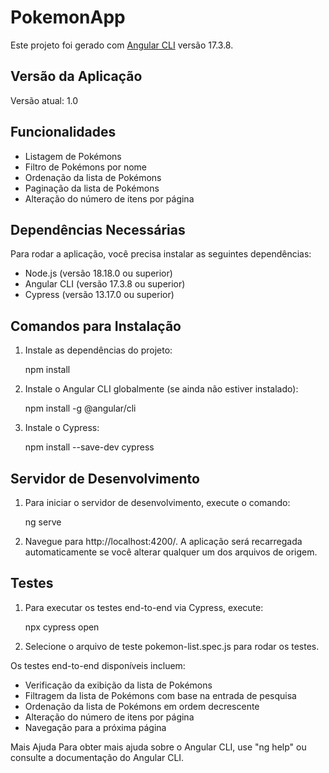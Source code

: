 # PokemonApp

Este projeto foi gerado com [Angular CLI](https://github.com/angular/angular-cli) versão 17.3.8.

## Versão da Aplicação

Versão atual: 1.0

## Funcionalidades

- Listagem de Pokémons
- Filtro de Pokémons por nome
- Ordenação da lista de Pokémons
- Paginação da lista de Pokémons
- Alteração do número de itens por página

## Dependências Necessárias

Para rodar a aplicação, você precisa instalar as seguintes dependências:

- Node.js (versão 18.18.0 ou superior)
- Angular CLI (versão 17.3.8 ou superior)
- Cypress (versão 13.17.0 ou superior)

## Comandos para Instalação

1. Instale as dependências do projeto:

   npm install

2. Instale o Angular CLI globalmente (se ainda não estiver instalado):

   npm install -g @angular/cli

3. Instale o Cypress:

   npm install --save-dev cypress

## Servidor de Desenvolvimento

1. Para iniciar o servidor de desenvolvimento, execute o comando:

   ng serve

2. Navegue para http://localhost:4200/. A aplicação será recarregada automaticamente se você alterar qualquer um dos arquivos de origem.

## Testes

1. Para executar os testes end-to-end via Cypress, execute:

   npx cypress open

2. Selecione o arquivo de teste pokemon-list.spec.js para rodar os testes.

Os testes end-to-end disponíveis incluem:

  - Verificação da exibição da lista de Pokémons
  - Filtragem da lista de Pokémons com base na entrada de pesquisa
  - Ordenação da lista de Pokémons em ordem decrescente
  - Alteração do número de itens por página
  - Navegação para a próxima página

Mais Ajuda
Para obter mais ajuda sobre o Angular CLI, use "ng help" ou consulte a documentação do Angular CLI. 
